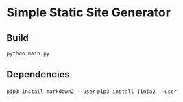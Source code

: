 # Simple Static Site Generator

## Build
`python main.py`

## Dependencies
`pip3 install markdown2 --user`
`pip3 install jinja2 --user`